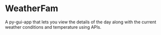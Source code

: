 # WeatherFam
A py-gui-app that lets you view the details of the day along with the current weather conditions and temperature using APIs.

